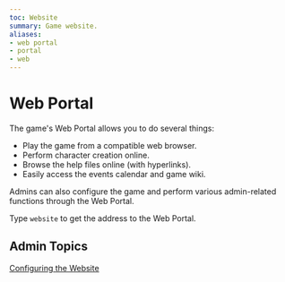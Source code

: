 ```yaml
---
toc: Website
summary: Game website.
aliases:
- web portal
- portal
- web
---
```

# Web Portal

The game's Web Portal allows you to do several things:

* Play the game from a compatible web browser.
* Perform character creation online.
* Browse the help files online (with hyperlinks).
* Easily access the events calendar and game wiki.

Admins can also configure the game and perform various admin-related functions through the Web Portal.

Type `website` to get the address to the Web Portal.

## Admin Topics

[Configuring the Website](/help/website/config)